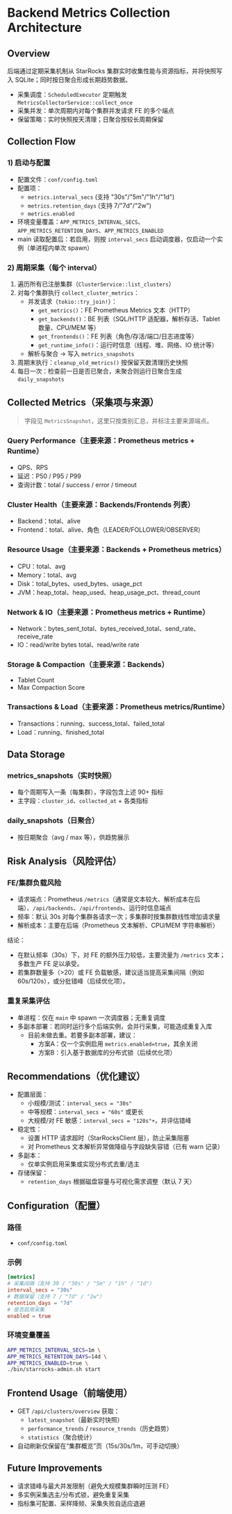 # Backend Metrics Collection Architecture

## Overview
后端通过定期采集机制从 StarRocks 集群实时收集性能与资源指标，并将快照写入 SQLite；同时按日聚合形成长期趋势数据。

- 采集调度：`ScheduledExecutor` 定期触发 `MetricsCollectorService::collect_once`
- 采集并发：单次周期内对每个集群并发请求 FE 的多个端点
- 保留策略：实时快照按天清理；日聚合按较长周期保留

## Collection Flow

### 1) 启动与配置
- 配置文件：`conf/config.toml`
- 配置项：
  - `metrics.interval_secs` (支持 "30s"/"5m"/"1h"/"1d")
  - `metrics.retention_days` (支持 7/"7d"/"2w")
  - `metrics.enabled`
- 环境变量覆盖：`APP_METRICS_INTERVAL_SECS`、`APP_METRICS_RETENTION_DAYS`、`APP_METRICS_ENABLED`
- main 读取配置后：若启用，则按 `interval_secs` 启动调度器，仅启动一个实例（单进程内单次 spawn）

### 2) 周期采集（每个 interval）
1. 遍历所有已注册集群（`ClusterService::list_clusters`）
2. 对每个集群执行 `collect_cluster_metrics`：
   - 并发请求（`tokio::try_join!`）：
     - `get_metrics()`：FE Prometheus Metrics 文本（HTTP）
     - `get_backends()`：BE 列表（SQL/HTTP 适配器，解析存活、Tablet 数量、CPU/MEM 等）
     - `get_frontends()`：FE 列表（角色/存活/端口/日志进度等）
     - `get_runtime_info()`：运行时信息（线程、堆、网络、IO 统计等）
   - 解析与聚合 → 写入 `metrics_snapshots`
3. 周期末执行：`cleanup_old_metrics()` 按保留天数清理历史快照
4. 每日一次：检查前一日是否已聚合，未聚合则运行日聚合生成 `daily_snapshots`

## Collected Metrics（采集项与来源）
> 字段见 `MetricsSnapshot`，这里只按类别汇总，并标注主要来源端点。

### Query Performance（主要来源：Prometheus metrics + Runtime）
- QPS、RPS
- 延迟：P50 / P95 / P99
- 查询计数：total / success / error / timeout

### Cluster Health（主要来源：Backends/Frontends 列表）
- Backend：total、alive
- Frontend：total、alive、角色（LEADER/FOLLOWER/OBSERVER）

### Resource Usage（主要来源：Backends + Prometheus metrics）
- CPU：total、avg
- Memory：total、avg
- Disk：total_bytes、used_bytes、usage_pct
- JVM：heap_total、heap_used、heap_usage_pct、thread_count

### Network & IO（主要来源：Prometheus metrics + Runtime）
- Network：bytes_sent_total、bytes_received_total、send_rate、receive_rate
- IO：read/write bytes total、read/write rate

### Storage & Compaction（主要来源：Backends）
- Tablet Count
- Max Compaction Score

### Transactions & Load（主要来源：Prometheus metrics/Runtime）
- Transactions：running、success_total、failed_total
- Load：running、finished_total

## Data Storage

### metrics_snapshots（实时快照）
- 每个周期写入一条（每集群），字段包含上述 90+ 指标
- 主字段：`cluster_id`、`collected_at` + 各类指标

### daily_snapshots（日聚合）
- 按日期聚合（avg / max 等），供趋势展示

## Risk Analysis（风险评估）

### FE/集群负载风险
- 请求端点：Prometheus `/metrics`（通常是文本较大、解析成本在后端）、`/api/backends`、`/api/frontends`、运行时信息端点
- 频率：默认 30s 对每个集群各请求一次；多集群时按集群数线性增加请求量
- 解析成本：主要在后端（Prometheus 文本解析、CPU/MEM 字符串解析）

结论：
- 在默认频率（30s）下，对 FE 的额外压力较低，主要流量为 `/metrics` 文本；多数生产 FE 足以承受。
- 若集群数量多（>20）或 FE 负载敏感，建议适当提高采集间隔（例如 60s/120s），或分批错峰（后续优化项）。

### 重复采集评估
- 单进程：仅在 `main` 中 spawn 一次调度器；无重复调度
- 多副本部署：若同时运行多个后端实例，会并行采集，可能造成重复入库
  - 目前未做去重。若要多副本部署，建议：
    - 方案A：仅一个实例启用 `metrics.enabled=true`，其余关闭
    - 方案B：引入基于数据库的分布式锁（后续优化项）

## Recommendations（优化建议）
- 配置层面：
  - 小规模/测试：`interval_secs = "30s"`
  - 中等规模：`interval_secs = "60s"` 或更长
  - 大规模/对 FE 敏感：`interval_secs = "120s"+`，并评估错峰
- 稳定性：
  - 设置 HTTP 请求超时（StarRocksClient 层），防止采集阻塞
  - 对 Prometheus 文本解析异常做降级与字段缺失容错（已有 warn 记录）
- 多副本：
  - 仅单实例启用采集或实现分布式去重/选主
- 存储保留：
  - `retention_days` 根据磁盘容量与可视化需求调整（默认 7 天）

## Configuration（配置）

### 路径
- `conf/config.toml`

### 示例
```toml
[metrics]
# 采集间隔（支持 30 / "30s" / "5m" / "1h" / "1d"）
interval_secs = "30s"
# 数据保留（支持 7 / "7d" / "2w"）
retention_days = "7d"
# 是否启用采集
enabled = true
```

### 环境变量覆盖
```bash
APP_METRICS_INTERVAL_SECS=1m \
APP_METRICS_RETENTION_DAYS=14d \
APP_METRICS_ENABLED=true \
./bin/starrocks-admin.sh start
```

## Frontend Usage（前端使用）
- GET `/api/clusters/overview` 获取：
  - `latest_snapshot`（最新实时快照）
  - `performance_trends` / `resource_trends`（历史趋势）
  - `statistics`（聚合统计）
- 自动刷新仅保留在“集群概览”页（15s/30s/1m，可手动切换）

## Future Improvements
- 请求错峰与最大并发限制（避免大规模集群瞬时压测 FE）
- 多实例采集选主/分布式锁，避免重复采集
- 指标集可配置、采样降频、采集失败自适应退避
